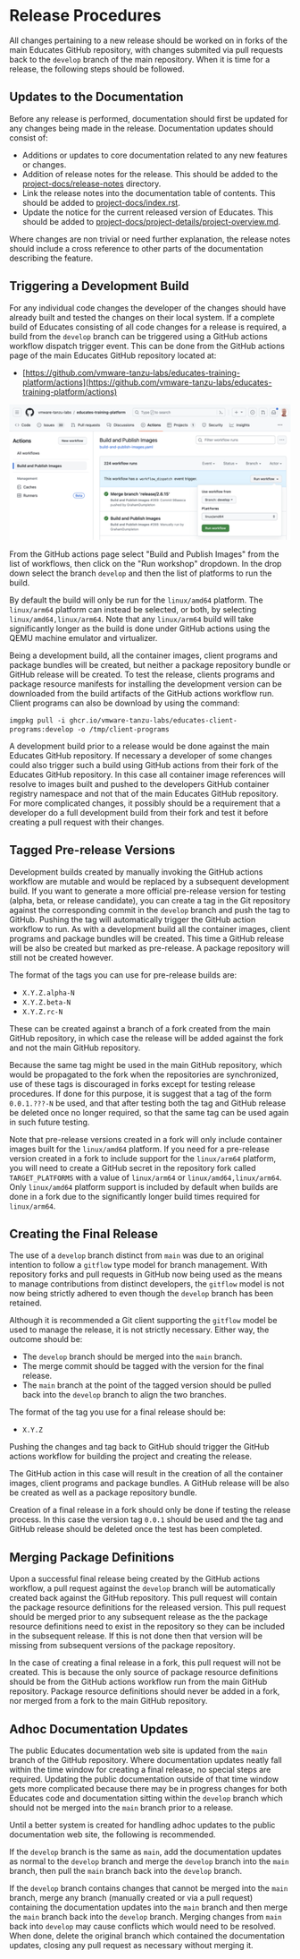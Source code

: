 Release Procedures
==================

All changes pertaining to a new release should be worked on in forks of the main Educates GitHub repository, with changes submited via pull requests back to the `develop` branch of the main repository. When it is time for a release, the following steps should be followed.

Updates to the Documentation
----------------------------

Before any release is performed, documentation should first be updated for any changes being made in the release. Documentation updates should consist of:

* Additions or updates to core documentation related to any new features or changes.
* Addition of release notes for the release. This should be added to the [project-docs/release-notes](../project-docs/release-notes) directory.
* Link the release notes into the documentation table of contents. This should be added to [project-docs/index.rst](../project-docs/index.rst).
* Update the notice for the current released version of Educates. This should be added to [project-docs/project-details/project-overview.md](../project-docs/project-details/project-overview.md).

Where changes are non trivial or need further explanation, the release notes should include a cross reference to other parts of the documentation describing the feature.

Triggering a Development Build
------------------------------

For any individual code changes the developer of the changes should have already built and tested the changes on their local system. If a complete build of Educates consisting of all code changes for a release is required, a build from the `develop` branch can be triggered using a GitHub actions workflow dispatch trigger event. This can be done from the GitHub actions page of the main Educates GitHub repository located at:

* [https://github.com/vmware-tanzu-labs/educates-training-platform/actions](https://github.com/vmware-tanzu-labs/educates-training-platform/actions)

![](github-actions-build.png)

From the GitHub actions page select "Build and Publish Images" from the list of workflows, then click on the "Run workshop" dropdown. In the drop down select the branch `develop` and then the list of platforms to run the build.

By default the build will only be run for the `linux/amd64` platform. The `linux/arm64` platform can instead be selected, or both, by selecting `linux/amd64,linux/arm64`. Note that any `linux/arm64` build will take significantly longer as the build is done under GitHub actions using the QEMU machine emulator and virtualizer.

Being a development build, all the container images, client programs and package bundles will be created, but neither a package repository bundle or GitHub release will be created. To test the release, clients programs and package resource manifests for installing the development version can be downloaded from the build artifacts of the GitHub actions workflow run. Client programs can also be download by using the command:

```
imgpkg pull -i ghcr.io/vmware-tanzu-labs/educates-client-programs:develop -o /tmp/client-programs
```

A development build prior to a release would be done against the main Educates GitHub repository. If necessary a developer of some changes could also trigger such a build using GitHub actions from their fork of the Educates GitHub repository. In this case all container image references will resolve to images built and pushed to the developers GitHub container registry namespace and not that of the main Educates GitHub repository. For more complicated changes, it possibly should be a requirement that a developer do a full development build from their fork and test it before creating a pull request with their changes.

Tagged Pre-release Versions
---------------------------

Development builds created by manually invoking the GitHub actions workflow are mutable and would be replaced by a subsequent development build. If you want to generate a more official pre-release version for testing (alpha, beta, or release candidate), you can create a tag in the Git repository against the corresponding commit in the `develop` branch and push the tag to GitHub. Pushing the tag will automatically trigger the GitHub action workflow to run. As with a development build all the container images, client programs and package bundles will be created. This time a GitHub release will be also be created but marked as pre-release. A package repository will still not be created however.

The format of the tags you can use for pre-release builds are:

* `X.Y.Z.alpha-N`
* `X.Y.Z.beta-N`
* `X.Y.Z.rc-N`

These can be created against a branch of a fork created from the main GitHub repository, in which case the release will be added against the fork and not the main GitHub repository.

Because the same tag might be used in the main GitHub repository, which would be propagated to the fork when the repositories are synchronized, use of these tags is discouraged in forks except for testing release procedures. If done for this purpose, it is suggest that a tag of the form `0.0.1.???-N` be used, and that after testing both the tag and GitHub release be deleted once no longer required, so that the same tag can be used again in such future testing.

Note that pre-release versions created in a fork will only include container images built for the `linux/amd64` platform. If you need for a pre-release version created in a fork to include support for the `linux/arm64` platform, you will need to create a GitHub secret in the repository fork called `TARGET_PLATFORMS` with a value of `linux/arm64` or `linux/amd64,linux/arm64`. Only `linux/amd64` platform support is included by default when builds are done in a fork due to the significantly longer build times required for `linux/arm64`.

Creating the Final Release
--------------------------

The use of a `develop` branch distinct from `main` was due to an original intention to follow a `gitflow` type model for branch management. With repository forks and pull requests in GitHub now being used as the means to manage contributions from distinct developers, the `gitflow` model is not now being strictly adhered to even though the `develop` branch has been retained.

Although it is recommended a Git client supporting the `gitflow` model be used to manage the release, it is not strictly necessary. Either way, the outcome should be:

* The `develop` branch should be merged into the `main` branch.
* The merge commit should be tagged with the version for the final release.
* The `main` branch at the point of the tagged version should be pulled back into the `develop` branch to align the two branches.

The format of the tag you use for a final release should be:

* `X.Y.Z`

Pushing the changes and tag back to GitHub should trigger the GitHub actions workflow for building the project and creating the release.

The GitHub action in this case will result in the creation of all the container images, client programs and package bundles. A GitHub release will be also be created as well as a package repository bundle.

Creation of a final release in a fork should only be done if testing the release process. In this case the version tag `0.0.1` should be used and the tag and GitHub release should be deleted once the test has been completed.

Merging Package Definitions
---------------------------

Upon a successful final release being created by the GitHub actions workflow, a pull request against the `develop` branch will be automatically created back against the GitHub repository. This pull request will contain the package resource definitions for the released version. This pull request should be merged prior to any subsequent release as the the package resource definitions need to exist in the repository so they can be included in the subsequent release. If this is not done then that version will be missing from subsequent versions of the package repository.

In the case of creating a final release in a fork, this pull request will not be created. This is because the only source of package resource definitions should be from the GitHub actions workflow run from the main GitHub repository. Package resource definitions should never be added in a fork, nor merged from a fork to the main GitHub repository.

Adhoc Documentation Updates
---------------------------

The public Educates documentation web site is updated from the `main` branch of the GitHub repository. Where documentation updates neatly fall within the time window for creating a final release, no special steps are required. Updating the public documentation outside of that time window gets more complicated because there may be in progress changes for both Educates code and documentation sitting within the `develop` branch which should not be merged into the `main` branch prior to a release.

Until a better system is created for handling adhoc updates to the public documentation web site, the following is recommended.

If the `develop` branch is the same as `main`, add the documentation updates as normal to the `develop` branch and merge the `develop` branch into the `main` branch, then pull the `main` branch back into the `develop` branch.

If the `develop` branch contains changes that cannot be merged into the `main` branch, merge any branch (manually created or via a pull request) containing the documentation updates into the `main` branch and then merge the `main` branch back into the `develop` branch. Merging changes from `main` back into `develop` may cause conflicts which would need to be resolved. When done, delete the original branch which contained the documentation updates, closing any pull request as necessary without merging it.
